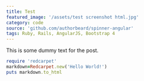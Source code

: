 ```yaml
---
title: Test
featured_image: '/assets/test screenshot html.jpg'
category: code
source: 'github.com/authorbeard/spinner-angular'
tags: Ruby, Rails, AngularJS, Bootstrap 4
---
```


This is some dummy text for the post. 

```ruby
require 'redcarpet'
markdown=Redcarpet.new('Hello World!')
puts markdown.to_html
```